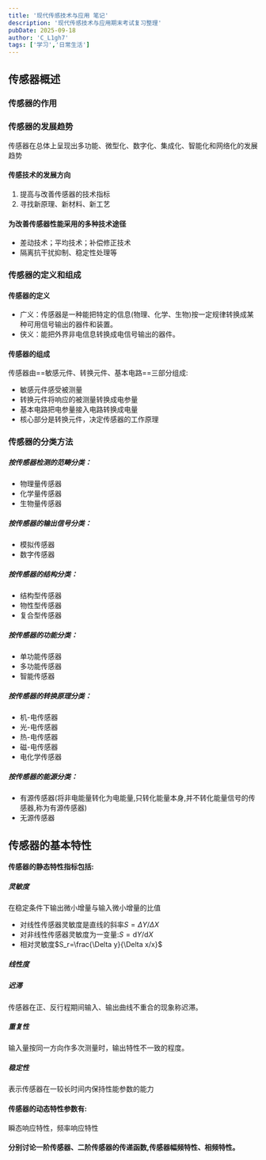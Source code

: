 ```yaml
---
title: '现代传感技术与应用 笔记'
description: '现代传感技术与应用期末考试复习整理'
pubDate: 2025-09-18
author: 'C_L1gh7'
tags: ['学习','日常生活']
---
```


## 传感器概述

### 传感器的作用

### 传感器的发展趋势

传感器在总体上呈现出多功能、微型化、数字化、集成化、智能化和网络化的发展趋势

#### 传感技术的发展方向

1. 提高与改善传感器的技术指标
2. 寻找新原理、新材料、新工艺

#### 为改善传感器性能采用的多种技术途径

* 差动技术；平均技术；补偿修正技术
* 隔离抗干扰抑制、稳定性处理等

### 传感器的定义和组成

#### 传感器的定义

* 广义：传感器是一种能把特定的信息(物理、化学、生物)按一定规律转换成某种可用信号输出的器件和装置。
* 侠义：能把外界非电信息转换成电信号输出的器件。

#### 传感器的组成

传感器由==敏感元件、转换元件、基本电路==三部分组成:

* 敏感元件感受被测量
* 转换元件将响应的被测量转换成电参量
* 基本电路把电参量接入电路转换成电量
* 核心部分是转换元件，决定传感器的工作原理

### 传感器的分类方法

##### 按传感器检测的范畴分类：

* 物理量传感器
* 化学量传感器
* 生物量传感器

##### 按传感器的输出信号分类：

* 模拟传感器
* 数字传感器

##### 按传感器的结构分类：

* 结构型传感器
* 物性型传感器
* 复合型传感器

##### 按传感器的功能分类：

* 单功能传感器
* 多功能传感器
* 智能传感器

##### 按传感器的转换原理分类：

* 机-电传感器
* 光-电传感器
* 热-电传感器
* 磁-电传感器
* 电化学传感器

##### 按传感器的能源分类：

* 有源传感器(将非电能量转化为电能量,只转化能量本身,并不转化能量信号的传感器,称为有源传感器)
* 无源传感器

## 传感器的基本特性

#### 传感器的静态特性指标包括:

##### 灵敏度

在稳定条件下输出微小增量与输入微小增量的比值

* 对线性传感器灵敏度是直线的斜率$S=\Delta Y/\Delta X$
* 对非线性传感器灵敏度为一变量:$S=\mathrm{d}Y/\mathrm{d}X$
* 相对灵敏度$S_r=\frac{\Delta y}{\Delta x/x}$

##### 线性度

##### 迟滞

传感器在正、反行程期间输入、输出曲线不重合的现象称迟滞。

##### 重复性

输入量按同一方向作多次测量时，输出特性不一致的程度。

##### 稳定性

表示传感器在一较长时间内保持性能参数的能力

#### 传感器的动态特性参数有:

瞬态响应特性，频率响应特性

#### 分别讨论一阶传感器、二阶传感器的传递函数,传感器幅频特性、相频特性。

